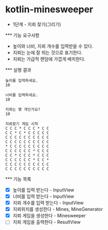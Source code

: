 # kotlin-minesweeper

* 1단계 - 지뢰 찾기(그리기)

*** 기능 요구사항
- 높이와 너비, 지뢰 개수를 입력받을 수 있다.
- 지뢰는 눈에 잘 띄는 것으로 표기한다.
- 지뢰는 가급적 랜덤에 가깝게 배치한다.


*** 실행 결과
```
높이를 입력하세요.
10

너비를 입력하세요.
10

지뢰는 몇 개인가요?
10

지뢰찾기 게임 시작
C C C * C C C * C C
C C * C * C C C C C
C C C C C C C C C C
C C C C C C C C C C
* C C C C C C C C C
C C C C C C * C C C
C C * C C C * C C C
C C C C C C * C C *
C C C C C C C C C C
C C C C C C C C C C
```

*** 기능 목록
- [x] 높이를 입력 받는다 - InputView
- [x] 너비를 입력 받는다 - InputView
- [x] 지뢰 개수를 입력 받는다 - InputView
- [x] 지뢰위치를 생성한다 - Mines, MineGenerator
- [x] 지뢰 게임을 생성한다 - Minesweeper
- [ ] 지뢰 게임을 출력한다 - ResultView